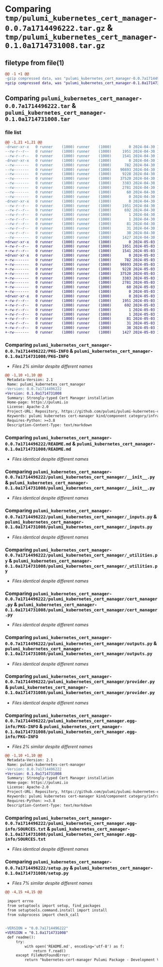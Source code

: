 # Comparing `tmp/pulumi_kubernetes_cert_manager-0.0.7a1714496222.tar.gz` & `tmp/pulumi_kubernetes_cert_manager-0.1.0a1714731008.tar.gz`

## filetype from file(1)

```diff
@@ -1 +1 @@
-gzip compressed data, was "pulumi_kubernetes_cert_manager-0.0.7a1714496222.tar", last modified: Tue Apr 30 17:04:11 2024, max compression
+gzip compressed data, was "pulumi_kubernetes_cert_manager-0.1.0a1714731008.tar", last modified: Fri May  3 10:13:57 2024, max compression
```

## Comparing `pulumi_kubernetes_cert_manager-0.0.7a1714496222.tar` & `pulumi_kubernetes_cert_manager-0.1.0a1714731008.tar`

### file list

```diff
@@ -1,21 +1,21 @@
-drwxr-xr-x   0 runner    (1000) runner    (1000)        0 2024-04-30 17:04:11.142454 pulumi_kubernetes_cert_manager-0.0.7a1714496222/
--rw-r--r--   0 runner    (1000) runner    (1000)     1951 2024-04-30 17:04:11.142454 pulumi_kubernetes_cert_manager-0.0.7a1714496222/PKG-INFO
--rw-r--r--   0 runner    (1000) runner    (1000)     1541 2024-04-30 17:04:10.000000 pulumi_kubernetes_cert_manager-0.0.7a1714496222/README.md
-drwxr-xr-x   0 runner    (1000) runner    (1000)        0 2024-04-30 17:04:11.142454 pulumi_kubernetes_cert_manager-0.0.7a1714496222/pulumi_kubernetes_cert_manager/
--rw-------   0 runner    (1000) runner    (1000)      782 2024-04-30 17:04:10.000000 pulumi_kubernetes_cert_manager-0.0.7a1714496222/pulumi_kubernetes_cert_manager/__init__.py
--rw-------   0 runner    (1000) runner    (1000)    90893 2024-04-30 17:04:10.000000 pulumi_kubernetes_cert_manager-0.0.7a1714496222/pulumi_kubernetes_cert_manager/_inputs.py
--rw-------   0 runner    (1000) runner    (1000)     9228 2024-04-30 17:04:10.000000 pulumi_kubernetes_cert_manager-0.0.7a1714496222/pulumi_kubernetes_cert_manager/_utilities.py
--rw-------   0 runner    (1000) runner    (1000)    37520 2024-04-30 17:04:10.000000 pulumi_kubernetes_cert_manager-0.0.7a1714496222/pulumi_kubernetes_cert_manager/cert_manager.py
--rw-------   0 runner    (1000) runner    (1000)     3383 2024-04-30 17:04:10.000000 pulumi_kubernetes_cert_manager-0.0.7a1714496222/pulumi_kubernetes_cert_manager/outputs.py
--rw-------   0 runner    (1000) runner    (1000)     2781 2024-04-30 17:04:10.000000 pulumi_kubernetes_cert_manager-0.0.7a1714496222/pulumi_kubernetes_cert_manager/provider.py
--rw-------   0 runner    (1000) runner    (1000)       60 2024-04-30 17:04:10.000000 pulumi_kubernetes_cert_manager-0.0.7a1714496222/pulumi_kubernetes_cert_manager/pulumi-plugin.json
--rw-------   0 runner    (1000) runner    (1000)        0 2024-04-30 17:04:10.000000 pulumi_kubernetes_cert_manager-0.0.7a1714496222/pulumi_kubernetes_cert_manager/py.typed
-drwxr-xr-x   0 runner    (1000) runner    (1000)        0 2024-04-30 17:04:11.142454 pulumi_kubernetes_cert_manager-0.0.7a1714496222/pulumi_kubernetes_cert_manager.egg-info/
--rw-r--r--   0 runner    (1000) runner    (1000)     1951 2024-04-30 17:04:11.000000 pulumi_kubernetes_cert_manager-0.0.7a1714496222/pulumi_kubernetes_cert_manager.egg-info/PKG-INFO
--rw-r--r--   0 runner    (1000) runner    (1000)      692 2024-04-30 17:04:11.000000 pulumi_kubernetes_cert_manager-0.0.7a1714496222/pulumi_kubernetes_cert_manager.egg-info/SOURCES.txt
--rw-r--r--   0 runner    (1000) runner    (1000)        1 2024-04-30 17:04:11.000000 pulumi_kubernetes_cert_manager-0.0.7a1714496222/pulumi_kubernetes_cert_manager.egg-info/dependency_links.txt
--rw-r--r--   0 runner    (1000) runner    (1000)        1 2024-04-30 17:04:11.000000 pulumi_kubernetes_cert_manager-0.0.7a1714496222/pulumi_kubernetes_cert_manager.egg-info/not-zip-safe
--rw-r--r--   0 runner    (1000) runner    (1000)       81 2024-04-30 17:04:11.000000 pulumi_kubernetes_cert_manager-0.0.7a1714496222/pulumi_kubernetes_cert_manager.egg-info/requires.txt
--rw-r--r--   0 runner    (1000) runner    (1000)       31 2024-04-30 17:04:11.000000 pulumi_kubernetes_cert_manager-0.0.7a1714496222/pulumi_kubernetes_cert_manager.egg-info/top_level.txt
--rw-r--r--   0 runner    (1000) runner    (1000)       38 2024-04-30 17:04:11.142454 pulumi_kubernetes_cert_manager-0.0.7a1714496222/setup.cfg
--rw-------   0 runner    (1000) runner    (1000)     1427 2024-04-30 17:04:10.000000 pulumi_kubernetes_cert_manager-0.0.7a1714496222/setup.py
+drwxr-xr-x   0 runner    (1000) runner    (1000)        0 2024-05-03 10:13:57.340805 pulumi_kubernetes_cert_manager-0.1.0a1714731008/
+-rw-r--r--   0 runner    (1000) runner    (1000)     1951 2024-05-03 10:13:57.340805 pulumi_kubernetes_cert_manager-0.1.0a1714731008/PKG-INFO
+-rw-r--r--   0 runner    (1000) runner    (1000)     1541 2024-05-03 10:13:56.000000 pulumi_kubernetes_cert_manager-0.1.0a1714731008/README.md
+drwxr-xr-x   0 runner    (1000) runner    (1000)        0 2024-05-03 10:13:57.340805 pulumi_kubernetes_cert_manager-0.1.0a1714731008/pulumi_kubernetes_cert_manager/
+-rw-------   0 runner    (1000) runner    (1000)      782 2024-05-03 10:13:56.000000 pulumi_kubernetes_cert_manager-0.1.0a1714731008/pulumi_kubernetes_cert_manager/__init__.py
+-rw-------   0 runner    (1000) runner    (1000)    90893 2024-05-03 10:13:56.000000 pulumi_kubernetes_cert_manager-0.1.0a1714731008/pulumi_kubernetes_cert_manager/_inputs.py
+-rw-------   0 runner    (1000) runner    (1000)     9228 2024-05-03 10:13:56.000000 pulumi_kubernetes_cert_manager-0.1.0a1714731008/pulumi_kubernetes_cert_manager/_utilities.py
+-rw-------   0 runner    (1000) runner    (1000)    37520 2024-05-03 10:13:56.000000 pulumi_kubernetes_cert_manager-0.1.0a1714731008/pulumi_kubernetes_cert_manager/cert_manager.py
+-rw-------   0 runner    (1000) runner    (1000)     3383 2024-05-03 10:13:56.000000 pulumi_kubernetes_cert_manager-0.1.0a1714731008/pulumi_kubernetes_cert_manager/outputs.py
+-rw-------   0 runner    (1000) runner    (1000)     2781 2024-05-03 10:13:56.000000 pulumi_kubernetes_cert_manager-0.1.0a1714731008/pulumi_kubernetes_cert_manager/provider.py
+-rw-------   0 runner    (1000) runner    (1000)       60 2024-05-03 10:13:56.000000 pulumi_kubernetes_cert_manager-0.1.0a1714731008/pulumi_kubernetes_cert_manager/pulumi-plugin.json
+-rw-------   0 runner    (1000) runner    (1000)        0 2024-05-03 10:13:56.000000 pulumi_kubernetes_cert_manager-0.1.0a1714731008/pulumi_kubernetes_cert_manager/py.typed
+drwxr-xr-x   0 runner    (1000) runner    (1000)        0 2024-05-03 10:13:57.340805 pulumi_kubernetes_cert_manager-0.1.0a1714731008/pulumi_kubernetes_cert_manager.egg-info/
+-rw-r--r--   0 runner    (1000) runner    (1000)     1951 2024-05-03 10:13:57.000000 pulumi_kubernetes_cert_manager-0.1.0a1714731008/pulumi_kubernetes_cert_manager.egg-info/PKG-INFO
+-rw-r--r--   0 runner    (1000) runner    (1000)      692 2024-05-03 10:13:57.000000 pulumi_kubernetes_cert_manager-0.1.0a1714731008/pulumi_kubernetes_cert_manager.egg-info/SOURCES.txt
+-rw-r--r--   0 runner    (1000) runner    (1000)        1 2024-05-03 10:13:57.000000 pulumi_kubernetes_cert_manager-0.1.0a1714731008/pulumi_kubernetes_cert_manager.egg-info/dependency_links.txt
+-rw-r--r--   0 runner    (1000) runner    (1000)        1 2024-05-03 10:13:57.000000 pulumi_kubernetes_cert_manager-0.1.0a1714731008/pulumi_kubernetes_cert_manager.egg-info/not-zip-safe
+-rw-r--r--   0 runner    (1000) runner    (1000)       81 2024-05-03 10:13:57.000000 pulumi_kubernetes_cert_manager-0.1.0a1714731008/pulumi_kubernetes_cert_manager.egg-info/requires.txt
+-rw-r--r--   0 runner    (1000) runner    (1000)       31 2024-05-03 10:13:57.000000 pulumi_kubernetes_cert_manager-0.1.0a1714731008/pulumi_kubernetes_cert_manager.egg-info/top_level.txt
+-rw-r--r--   0 runner    (1000) runner    (1000)       38 2024-05-03 10:13:57.340805 pulumi_kubernetes_cert_manager-0.1.0a1714731008/setup.cfg
+-rw-------   0 runner    (1000) runner    (1000)     1427 2024-05-03 10:13:56.000000 pulumi_kubernetes_cert_manager-0.1.0a1714731008/setup.py
```

### Comparing `pulumi_kubernetes_cert_manager-0.0.7a1714496222/PKG-INFO` & `pulumi_kubernetes_cert_manager-0.1.0a1714731008/PKG-INFO`

 * *Files 2% similar despite different names*

```diff
@@ -1,10 +1,10 @@
 Metadata-Version: 2.1
 Name: pulumi_kubernetes_cert_manager
-Version: 0.0.7a1714496222
+Version: 0.1.0a1714731008
 Summary: Strongly-typed Cert Manager installation
 Home-page: https://pulumi.io
 License: Apache-2.0
 Project-URL: Repository, https://github.com/pulumi/pulumi-kubernetes-cert-manager
 Keywords: pulumi kubernetes cert-manager kind/component category/infrastructure
 Requires-Python: >=3.8
 Description-Content-Type: text/markdown
```

### Comparing `pulumi_kubernetes_cert_manager-0.0.7a1714496222/README.md` & `pulumi_kubernetes_cert_manager-0.1.0a1714731008/README.md`

 * *Files identical despite different names*

### Comparing `pulumi_kubernetes_cert_manager-0.0.7a1714496222/pulumi_kubernetes_cert_manager/__init__.py` & `pulumi_kubernetes_cert_manager-0.1.0a1714731008/pulumi_kubernetes_cert_manager/__init__.py`

 * *Files identical despite different names*

### Comparing `pulumi_kubernetes_cert_manager-0.0.7a1714496222/pulumi_kubernetes_cert_manager/_inputs.py` & `pulumi_kubernetes_cert_manager-0.1.0a1714731008/pulumi_kubernetes_cert_manager/_inputs.py`

 * *Files identical despite different names*

### Comparing `pulumi_kubernetes_cert_manager-0.0.7a1714496222/pulumi_kubernetes_cert_manager/_utilities.py` & `pulumi_kubernetes_cert_manager-0.1.0a1714731008/pulumi_kubernetes_cert_manager/_utilities.py`

 * *Files identical despite different names*

### Comparing `pulumi_kubernetes_cert_manager-0.0.7a1714496222/pulumi_kubernetes_cert_manager/cert_manager.py` & `pulumi_kubernetes_cert_manager-0.1.0a1714731008/pulumi_kubernetes_cert_manager/cert_manager.py`

 * *Files identical despite different names*

### Comparing `pulumi_kubernetes_cert_manager-0.0.7a1714496222/pulumi_kubernetes_cert_manager/outputs.py` & `pulumi_kubernetes_cert_manager-0.1.0a1714731008/pulumi_kubernetes_cert_manager/outputs.py`

 * *Files identical despite different names*

### Comparing `pulumi_kubernetes_cert_manager-0.0.7a1714496222/pulumi_kubernetes_cert_manager/provider.py` & `pulumi_kubernetes_cert_manager-0.1.0a1714731008/pulumi_kubernetes_cert_manager/provider.py`

 * *Files identical despite different names*

### Comparing `pulumi_kubernetes_cert_manager-0.0.7a1714496222/pulumi_kubernetes_cert_manager.egg-info/PKG-INFO` & `pulumi_kubernetes_cert_manager-0.1.0a1714731008/pulumi_kubernetes_cert_manager.egg-info/PKG-INFO`

 * *Files 2% similar despite different names*

```diff
@@ -1,10 +1,10 @@
 Metadata-Version: 2.1
 Name: pulumi-kubernetes-cert-manager
-Version: 0.0.7a1714496222
+Version: 0.1.0a1714731008
 Summary: Strongly-typed Cert Manager installation
 Home-page: https://pulumi.io
 License: Apache-2.0
 Project-URL: Repository, https://github.com/pulumi/pulumi-kubernetes-cert-manager
 Keywords: pulumi kubernetes cert-manager kind/component category/infrastructure
 Requires-Python: >=3.8
 Description-Content-Type: text/markdown
```

### Comparing `pulumi_kubernetes_cert_manager-0.0.7a1714496222/pulumi_kubernetes_cert_manager.egg-info/SOURCES.txt` & `pulumi_kubernetes_cert_manager-0.1.0a1714731008/pulumi_kubernetes_cert_manager.egg-info/SOURCES.txt`

 * *Files identical despite different names*

### Comparing `pulumi_kubernetes_cert_manager-0.0.7a1714496222/setup.py` & `pulumi_kubernetes_cert_manager-0.1.0a1714731008/setup.py`

 * *Files 7% similar despite different names*

```diff
@@ -4,15 +4,15 @@
 
 import errno
 from setuptools import setup, find_packages
 from setuptools.command.install import install
 from subprocess import check_call
 
 
-VERSION = "0.0.7a1714496222"
+VERSION = "0.1.0a1714731008"
 def readme():
     try:
         with open('README.md', encoding='utf-8') as f:
             return f.read()
     except FileNotFoundError:
         return "kubernetes-cert-manager Pulumi Package - Development Version"
```

